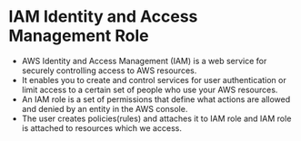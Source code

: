 # IAM Identity and Access Management Role
* AWS Identity and Access Management (IAM) is a web service for securely controlling access to AWS resources. 
* It enables you to create and control services for user authentication or limit access to a certain set of 
  people who use your AWS resources.
* An IAM role is a set of permissions that define what actions are allowed and denied by an entity in the AWS console. 
* The user creates policies(rules) and attaches it to IAM role and IAM role is attached to resources which we access.
